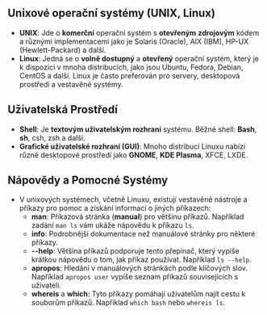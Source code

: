 ## Unixové operační systémy (UNIX, Linux)
- **UNIX**: Jde o **komerční** operační systém s **otevřeným** **zdrojovým** kódem a různými implementacemi jako je Solaris (Oracle), AIX (IBM), HP-UX (Hewlett-Packard) a další.
- **Linux**: Jedná se o **volně dostupný** a **otevřený** operační systém, který je k dispozici v mnoha distribucích, jako jsou Ubuntu, Fedora, Debian, CentOS a další. Linux je často preferován pro servery, desktopová prostředí a vestavěné systémy.

## Uživatelská Prostředí
- **Shell**: Je **textovým uživatelským rozhraní** systému. Běžné shell: **Bash**, **sh**, csh, zsh a další.
- **Grafické uživatelské rozhraní (GUI)**: Mnoho distribucí Linuxu nabízí různé desktopové prostředí jako **GNOME**, **KDE Plasma**, XFCE, LXDE.

## Nápovědy a Pomocné Systémy
- V unixových systémech, včetně Linuxu, existují vestavěné nástroje a příkazy pro pomoc a získání informací o jiných příkazech:
	- **man**: Příkazová stránka (**manual**) pro většinu příkazů. Například zadání `man ls` vám ukáže nápovědu k příkazu `ls`.
	- **info**: Podrobnější dokumentace než manuálové stránky pro některé příkazy.
	- **--help**: Většina příkazů podporuje tento přepínač, který vypíše krátkou nápovědu o tom, jak příkaz používat. Například `ls --help`.
	- **apropos**: Hledání v manuálových stránkách podle klíčových slov. Například `apropos user` vypíše seznam příkazů souvisejících s uživateli.
	- **whereis** a **which**: Tyto příkazy pomáhají uživatelům najít cestu k souborům příkazů. Například `which bash` nebo `whereis ls`.